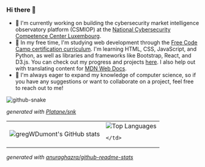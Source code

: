 ### Hi there 👋

- 🔭 I'm currently working on building the cybersecurity market intelligence observatory platform (CSMIOP) at the [National Cybersecurity Competence Center Luxembourg](https://nc3.lu/).
- 🌱 In my free time, I'm studying web development through the [Free Code Camp certification curriculum](https://www.freecodecamp.org/news/freecodecamp-certifications/). I'm learning HTML, CSS, JavaScript, and Python, as well as libraries and frameworks like Bootstrap, React, and D3.js. You can check out my progress and projects [here](https://github.com/gregWDumont/FreeCodeCamp_certifications). I also help out with translating content for [MDN Web Docs](https://developer.mozilla.org/).
- 👯 I'm always eager to expand my knowledge of computer science, so if you have any suggestions or want to collaborate on a project, feel free to reach out to me!

<picture>
	<source
		media="(prefers-color-scheme: dark)" srcset="https://raw.githubusercontent.com/gregWDumont/gregWDumont/output/github-contribution-grid-snake-dark.svg"
	/>
	<source
		media="(prefers-color-scheme: light)" srcset="https://raw.githubusercontent.com/gregWDumont/gregWDumont/output/github-contribution-grid-snake.svg"
	/>
	<img
  		alt="github-snake"
	/>
</picture>

_generated with [Platane/snk](https://github.com/Platane/snk)_

<table class="borderless">
  <tr>
    <td>
	<img src="https://github-readme-stats.vercel.app/api?username=gregWDumont&show_icons=true&count_private=true&theme=chartreuse-dark" alt="gregWDumont's GitHub stats" />
    </td>
    <td>
	<img src="https://github-readme-stats.vercel.app/api/top-langs/?username=gregWDumont&layout=donut&theme=chartreuse-dark" alt="Top Languages" />

    </td>
  </tr>
</table>

_generated with [anuraghazra/github-readme-stats](https://github.com/anuraghazra/github-readme-stats)_

<link rel="stylesheet" type="text/css" href="styles.css">
